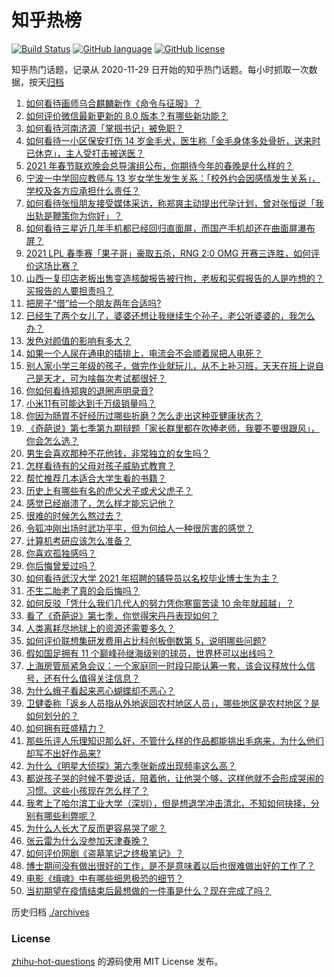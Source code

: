# 知乎热榜
[![Build Status](https://github.com/ToWeLong/zhihu-hot-questions/workflows/CI/badge.svg)](https://github.com/ToWeLong/zhihu-hot-questions/actions)
[![GitHub language](https://img.shields.io/badge/language-golang-orange.svg)](https://golang.org/)
[![GitHub license](https://img.shields.io/github/license/ToWeLong/zhihu-hot-questions)](https://github.com/ToWeLong/zhihu-hot-questions/blob/main/LICENSE)

知乎热门话题，记录从 2020-11-29 日开始的知乎热门话题。每小时抓取一次数据，按天[归档](./archives)

<!-- BEGIN -->

1. [如何看待画师乌合麒麟新作《命令与征服》？](https://www.zhihu.com/question/440484430)
1. [如何评价微信最新更新的 8.0 版本？有哪些新功能？](https://www.zhihu.com/question/440493709)
1. [如何看待河南济源「掌掴书记」被免职？](https://www.zhihu.com/question/440506418)
1. [如何看待一小区保安打伤 14 岁金毛犬，医生称「金毛身体多处骨折，送来时已休克」，主人受打击被送医？](https://www.zhihu.com/question/439926315)
1. [2021 年春节联欢晚会总导演组公布，你期待今年的春晚是什么样的？](https://www.zhihu.com/question/413275780)
1. [宁波一中学回应教师与 13 岁女学生发生关系：「校外约会因感情发生关系」，学校及各方应承担什么责任？](https://www.zhihu.com/question/440441596)
1. [如何看待张恒朋友接受媒体采访，称郑爽主动提出代孕计划，曾对张恒说「我出轨是鞭策你为你好」？](https://www.zhihu.com/question/440481491)
1. [如何看待三星近几年手机都已经回归直面屏，而国产手机却还在曲面屏瀑布屏？](https://www.zhihu.com/question/440229386)
1. [2021 LPL 春季赛「果子哥」豪取五杀，RNG 2:0 OMG 开赛三连胜，如何评价这场比赛？](https://www.zhihu.com/question/440498482)
1. [山西一复印店老板出售变造核酸报告被行拘，老板和买假报告的人是咋想的？买报告的人要担责吗？](https://www.zhihu.com/question/440431269)
1. [把房子“借”给一个朋友两年合适吗?](https://www.zhihu.com/question/437436637)
1. [已经生了两个女儿了，婆婆还想让我继续生个孙子，老公听婆婆的，我怎么办？](https://www.zhihu.com/question/438852126)
1. [发色对颜值的影响有多大？](https://www.zhihu.com/question/65535126)
1. [如果一个人尿在通电的插排上，电流会不会顺着尿把人电死？](https://www.zhihu.com/question/411163906)
1. [别人家小学三年级的孩子，做完作业就玩儿，从不上补习班，天天在班上说自己是天才，可为啥每次考试都很好？](https://www.zhihu.com/question/440293517)
1. [你如何看待郑爽的退圈声明录音?](https://www.zhihu.com/question/440415448)
1. [小米11有可能达到千万级销量吗？](https://www.zhihu.com/question/437310052)
1. [你因为肠胃不好经历过哪些折磨？怎么走出这种亚健康状态？](https://www.zhihu.com/question/439327157)
1. [《奇葩说》第七季第九期辩题「家长群里都在吹捧老师，我要不要很跟风」，你会怎么选？](https://www.zhihu.com/question/440505584)
1. [男生会喜欢那种不花他钱，非常独立的女生吗？](https://www.zhihu.com/question/434611149)
1. [怎样看待有的父母对孩子威胁式教育？](https://www.zhihu.com/question/439352213)
1. [帮忙推荐几本适合大学生看的书籍？](https://www.zhihu.com/question/431568304)
1. [历史上有哪些有名的虎父犬子或犬父虎子？](https://www.zhihu.com/question/31615473)
1. [感觉已经崩溃了，怎么样才能忘记他？](https://www.zhihu.com/question/439411863)
1. [很难的时候怎么熬过去？](https://www.zhihu.com/question/440244238)
1. [令狐冲刚出场时武功平平，但为何给人一种很厉害的感觉？](https://www.zhihu.com/question/439774491)
1. [计算机考研应该怎么准备？](https://www.zhihu.com/question/59942676)
1. [你喜欢孤独感吗？](https://www.zhihu.com/question/437756890)
1. [你后悔曾爱过吗？](https://www.zhihu.com/question/438509692)
1. [如何看待武汉大学 2021 年招聘的辅导员以名校毕业博士生为主？](https://www.zhihu.com/question/440071889)
1. [不生二胎老了真的会后悔吗？](https://www.zhihu.com/question/439233472)
1. [如何反驳「凭什么我们几代人的努力凭你寒窗苦读 10 余年就超越」？](https://www.zhihu.com/question/431601536)
1. [看了《奇葩说》第七季，你觉得宋丹丹表现如何？](https://www.zhihu.com/question/438957128)
1. [人类离耗尽地球上的资源还需要多久？](https://www.zhihu.com/question/440227207)
1. [如何评价联想集研发费用占比科创板倒数第 5，说明哪些问题?](https://www.zhihu.com/question/440252553)
1. [假如国足拥有 11 个巅峰孙继海级别的球员，世界杯可以出线吗？](https://www.zhihu.com/question/401369883)
1. [上海房管局紧急会议：一个家庭同一时段只能认筹一套，该会议释放什么信号，还有什么值得关注信息？](https://www.zhihu.com/question/440265954)
1. [为什么蛾子看起来恶心蝴蝶却不恶心？](https://www.zhihu.com/question/23734151)
1. [卫健委称「返乡人员指从外地返回农村地区人员」，哪些地区是农村地区？是如何划分的？](https://www.zhihu.com/question/440405468)
1. [如何拥有旺盛精力？](https://www.zhihu.com/question/21671881)
1. [那些乐评人乐理知识那么好，不管什么样的作品都能挑出毛病来，为什么他们却写不出好作品来?](https://www.zhihu.com/question/436183541)
1. [为什么《明星大侦探》第六季张新成出现频率这么高？](https://www.zhihu.com/question/440365739)
1. [都说孩子哭的时候不要说话，陪着他，让他哭个够，这样他就不会形成哭闹的习惯。这些小孩现在怎么样了？](https://www.zhihu.com/question/422637621)
1. [我考上了哈尔滨工业大学（深圳），但是想退学冲击清北，不知如何抉择，分别有哪些利弊呢？](https://www.zhihu.com/question/422269802)
1. [为什么人长大了反而更容易哭了呢？](https://www.zhihu.com/question/439912486)
1. [张云雷为什么没参加天津春晚？](https://www.zhihu.com/question/439957206)
1. [如何评价网剧《盗墓笔记之终极笔记》？](https://www.zhihu.com/question/434218921)
1. [博士期间没有做出很好的工作，是不是意味着以后也很难做出好的工作了？](https://www.zhihu.com/question/437825822)
1. [电影《缉魂》中有哪些细思极恐的细节？](https://www.zhihu.com/question/439456545)
1. [当初期望在疫情结束后最想做的一件事是什么？现在完成了吗？](https://www.zhihu.com/question/440428510)

<!-- END -->

历史归档 [./archives](./archives)


### License
[zhihu-hot-questions](https://github.com/towelong/zhihu-hot-questions) 的源码使用 MIT License 发布。